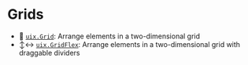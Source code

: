 # Grids

* :symbols: [`uix.Grid`](uixGrid.md): Arrange elements in a two-dimensional grid
* :arrow_up_down::left_right_arrow: [`uix.GridFlex`](uixGrid.md): Arrange elements in a two-dimensional grid with draggable dividers